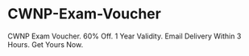 # CWNP-Exam-Voucher
CWNP Exam Voucher. 60% Off. 1 Year Validity. Email Delivery Within 3 Hours. Get Yours Now.
